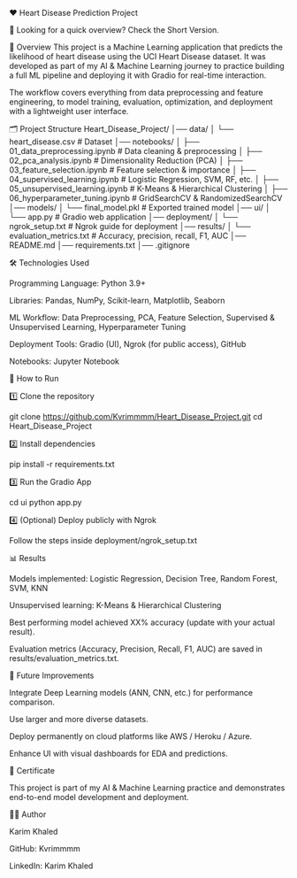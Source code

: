 ❤️ Heart Disease Prediction Project

🔗 Looking for a quick overview? Check the Short Version.

📌 Overview
This project is a Machine Learning application that predicts the likelihood of heart disease using the UCI Heart Disease dataset.
It was developed as part of my AI & Machine Learning journey to practice building a full ML pipeline and deploying it with Gradio for real-time interaction.

The workflow covers everything from data preprocessing and feature engineering, to model training, evaluation, optimization, and deployment with a lightweight user interface.

🗂️ Project Structure
Heart_Disease_Project/
│── data/
│   └── heart_disease.csv                # Dataset
│── notebooks/
│   ├── 01_data_preprocessing.ipynb      # Data cleaning & preprocessing
│   ├── 02_pca_analysis.ipynb            # Dimensionality Reduction (PCA)
│   ├── 03_feature_selection.ipynb       # Feature selection & importance
│   ├── 04_supervised_learning.ipynb     # Logistic Regression, SVM, RF, etc.
│   ├── 05_unsupervised_learning.ipynb   # K-Means & Hierarchical Clustering
│   ├── 06_hyperparameter_tuning.ipynb   # GridSearchCV & RandomizedSearchCV
│── models/
│   └── final_model.pkl                  # Exported trained model
│── ui/
│   └── app.py                           # Gradio web application
│── deployment/
│   └── ngrok_setup.txt                  # Ngrok guide for deployment
│── results/
│   └── evaluation_metrics.txt           # Accuracy, precision, recall, F1, AUC
│── README.md
│── requirements.txt
│── .gitignore

🛠️ Technologies Used

Programming Language: Python 3.9+

Libraries: Pandas, NumPy, Scikit-learn, Matplotlib, Seaborn

ML Workflow: Data Preprocessing, PCA, Feature Selection, Supervised & Unsupervised Learning, Hyperparameter Tuning

Deployment Tools: Gradio (UI), Ngrok (for public access), GitHub

Notebooks: Jupyter Notebook

🚀 How to Run

1️⃣ Clone the repository

git clone https://github.com/Kvrimmmm/Heart_Disease_Project.git
cd Heart_Disease_Project


2️⃣ Install dependencies

pip install -r requirements.txt


3️⃣ Run the Gradio App

cd ui
python app.py


4️⃣ (Optional) Deploy publicly with Ngrok

Follow the steps inside deployment/ngrok_setup.txt

📊 Results

Models implemented: Logistic Regression, Decision Tree, Random Forest, SVM, KNN

Unsupervised learning: K-Means & Hierarchical Clustering

Best performing model achieved XX% accuracy (update with your actual result).

Evaluation metrics (Accuracy, Precision, Recall, F1, AUC) are saved in results/evaluation_metrics.txt.

🔮 Future Improvements

Integrate Deep Learning models (ANN, CNN, etc.) for performance comparison.

Use larger and more diverse datasets.

Deploy permanently on cloud platforms like AWS / Heroku / Azure.

Enhance UI with visual dashboards for EDA and predictions.

📜 Certificate

This project is part of my AI & Machine Learning practice and demonstrates end-to-end model development and deployment.

👨‍💻 Author

Karim Khaled

GitHub: Kvrimmmm

LinkedIn: Karim Khaled
